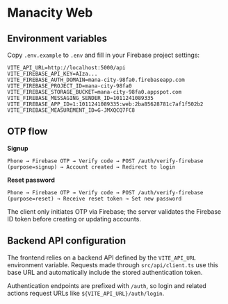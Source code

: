 # Manacity Web

## Environment variables

Copy `.env.example` to `.env` and fill in your Firebase project settings:

```
VITE_API_URL=http://localhost:5000/api
VITE_FIREBASE_API_KEY=AIza...
VITE_FIREBASE_AUTH_DOMAIN=mana-city-98fa0.firebaseapp.com
VITE_FIREBASE_PROJECT_ID=mana-city-98fa0
VITE_FIREBASE_STORAGE_BUCKET=mana-city-98fa0.appspot.com
VITE_FIREBASE_MESSAGING_SENDER_ID=1011241089335
VITE_FIREBASE_APP_ID=1:1011241089335:web:2ba85628781c7af1f502b2
VITE_FIREBASE_MEASUREMENT_ID=G-JMXQCQ7FC8
```

## OTP flow

**Signup**

```
Phone → Firebase OTP → Verify code → POST /auth/verify-firebase (purpose=signup) → Account created → Redirect to login
```

**Reset password**

```
Phone → Firebase OTP → Verify code → POST /auth/verify-firebase (purpose=reset) → Receive reset token → Set new password
```

The client only initiates OTP via Firebase; the server validates the Firebase ID token before creating or updating accounts.

## Backend API configuration

The frontend relies on a backend API defined by the `VITE_API_URL` environment variable. Requests made through `src/api/client.ts` use this base URL and automatically include the stored authentication token.

Authentication endpoints are prefixed with `/auth`, so login and related actions request URLs like `${VITE_API_URL}/auth/login`.
